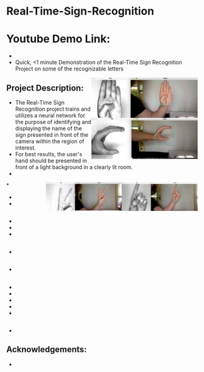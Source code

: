 # Real-Time-Sign-Recognition

# Youtube Demo Link: 
* 
* Quick, <1 minute Demonstration of the Real-Time Sign Recognition Project on some of the recognizable letters

<img align="right" src="https://github.com/jakestringfellow/Real-Time-Sign-Recognition/blob/main/B.png" width="280px" alt="picture">
<img align="right" src="https://github.com/jakestringfellow/Real-Time-Sign-Recognition/blob/main/C.png" width="280px" alt="picture">

## Project Description: 

*  The Real-Time Sign Recognition project trains and utilizes a neural network for the purpose of identifying and displaying the name of the sign presented in front of the camera within the region of interest. 
*  For best results, the user's hand should be presented in front of a light background in a clearly lit room. 
* 

<img align="right" src="https://github.com/jakestringfellow/Real-Time-Sign-Recognition/blob/main/D.png" width="200px" alt="picture">
* 
<img align="right" src="https://github.com/jakestringfellow/Real-Time-Sign-Recognition/blob/main/V.png" width="200px" alt="picture">

* 
* 




## 
* 
* 
* 




##  
*  

##   
* 

## 
* 	
*		
*		


* 
*               


##  
*  

## Acknowledgements: 
* 
